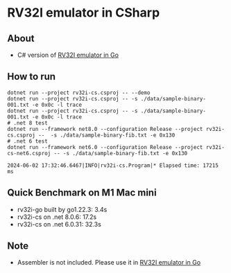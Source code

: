 # RV32I emulator in CSharp

## About

* C# version of [RV32I emulator in Go](https://github.com/sokoide/rv32i-go)

## How to run

```
dotnet run --project rv32i-cs.csproj -- --demo
dotnet run --project rv32i-cs.csproj -- -s ./data/sample-binary-001.txt -e 0x0c -l trace
dotnet run --project rv32i-cs.csproj -- -s ./data/sample-binary-001.txt -e 0x0c -l trace
# .net 8 test
dotnet run --framework net8.0 --configuration Release --project rv32i-cs.csproj --  -s ./data/sample-binary-fib.txt -e 0x130
# .net 6 test
dotnet run --framework net6.0 --configuration Release --project rv32i-cs-net6.csproj -- -s ./data/sample-binary-fib.txt -e 0x130

2024-06-02 17:32:46.6467|INFO|rv32i-cs.Program|* Elapsed time: 17215 ms
```

## Quick Benchmark on M1 Mac mini

* rv32i-go built by go1.22.3:  3.4s
* rv32i-cs on .net 8.0.6:     17.2s
* rv32i-cs on .net 6.0.31:    32.3s

## Note

* Assembler is not included. Please use it in [RV32I emulator in Go](https://github.com/sokoide/rv32i-go)
